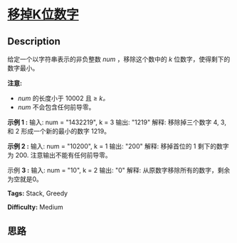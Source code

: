 # [移掉K位数字][title]

## Description

给定一个以字符串表示的非负整数  _num_ ，移除这个数中的 _k_ 位数字，使得剩下的数字最小。

**注意:**

  * _num_ 的长度小于 10002 且 ≥ _k。_
  * _num_ 不会包含任何前导零。

**示例 1 :**
            输入: num = "1432219", k = 3    输出: "1219"    解释: 移除掉三个数字 4, 3, 和 2 形成一个新的最小的数字 1219。    

**示例 2 :**
            输入: num = "10200", k = 1    输出: "200"    解释: 移掉首位的 1 剩下的数字为 200. 注意输出不能有任何前导零。    

示例 **3 :**
            输入: num = "10", k = 2    输出: "0"    解释: 从原数字移除所有的数字，剩余为空就是0。    


**Tags:** Stack, Greedy

**Difficulty:** Medium

## 思路

[title]: https://leetcode-cn.com/problems/remove-k-digits
